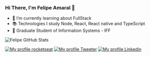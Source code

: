 ### Hi There, I'm Felipe Amaral 👋
- 🌱 I’m currently learning about FullStack
- :books:  Technologies I study Node, React, React native and TypeScript
- :school: Graduate Student of Information Systems - IFF

![Felipe GitHub Stats](https://github-readme-stats.vercel.app/api?username=felipe10amaral&show_icons=true&theme=radical)

[![My profile rocketseat](https://img.shields.io/badge/My%20profile-Rocketseat-blueviolet)](https://app.rocketseat.com.br/me/felipe-amaral-1566900354)
[![My profile Tweeter](https://img.shields.io/twitter/url?url=https%3A%2F%2Fshields.io)](https://twitter.com/Felipe39356346)
[![My profile Linkedin](https://img.shields.io/badge/-LinkedIn)](https://https://www.linkedin.com/in/felipe-amaral-15b58b164/)



<!--
**Felipe10amaral/Felipe10amaral** is a ✨ _special_ ✨ repository because its `README.md` (this file) appears on your GitHub profile.

Here are some ideas to get you started:

- 🔭 I’m currently working on ...
- 🌱 I’m currently learning ...
- 👯 I’m looking to collaborate on ...
- 🤔 I’m looking for help with ...
- 💬 Ask me about ...
- 📫 How to reach me: ...
- 😄 Pronouns: ...
- ⚡ Fun fact: ...
-->

